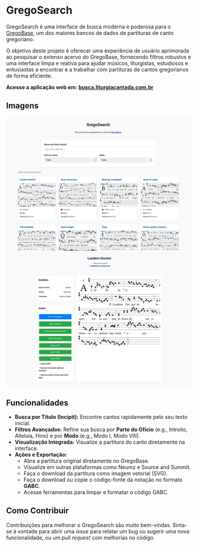 # GregoSearch

GregoSearch é uma interface de busca moderna e poderosa para o [GregoBase](http://gregobase.selapa.net), um dos maiores bancos de dados de partituras de canto gregoriano.

O objetivo deste projeto é oferecer uma experiência de usuário aprimorada ao pesquisar o extenso acervo do GregoBase, fornecendo filtros robustos e uma interface limpa e reativa para ajudar músicos, liturgistas, estudiosos e entusiastas a encontrar e a trabalhar com partituras de cantos gregorianos de forma eficiente.

**Acesse a aplicação web em: [busca.liturgiacantada.com.br](https://busca.liturgiacantada.com.br)**

## Imagens
![alt text](main.png)
![alt text](chant.png)


## Funcionalidades

*   **Busca por Título (Incipit):** Encontre cantos rapidamente pelo seu texto inicial.
*   **Filtros Avançados:** Refine sua busca por **Parte do Ofício** (e.g., Introito, Alleluia, Hino) e por **Modo** (e.g., Modo I, Modo VIII).
*   **Visualização Integrada:** Visualize a partitura do canto diretamente na interface.
*   **Ações e Exportação:**
    *   Abra a partitura original diretamente no GregoBase.
    *   Visualize em outras plataformas como Neumz e Source and Summit.
    *   Faça o download da partitura como imagem vetorial (SVG).
    *   Faça o download ou copie o código-fonte da notação no formato **GABC**.
    *   Acesse ferramentas para limpar e formatar o código GABC.

## Como Contribuir

Contribuições para melhorar o GregoSearch são muito bem-vindas. Sinta-se à vontade para abrir uma *issue* para relatar um bug ou sugerir uma nova funcionalidade, ou um *pull request* com melhorias no código.
